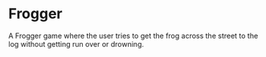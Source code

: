 # Frogger

A Frogger game where the user tries to get the frog across the street to the log without getting run over or drowning.
